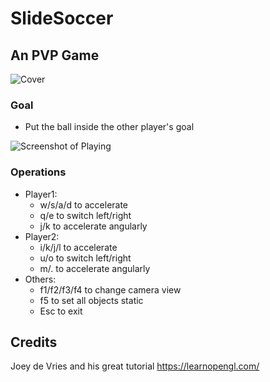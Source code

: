 # SlideSoccer

## An PVP Game
![Cover](https://github.com/StephenNG59/SmashSoccer/blob/master/screenshots/2019-01-14_221117.png "Cover")
### Goal
* Put the ball inside the other player's goal

![Screenshot of Playing](https://github.com/StephenNG59/SmashSoccer/blob/master/screenshots/2019-01-14_230146.png "Screenshot of Playing")
### Operations
* Player1:
  * w/s/a/d to accelerate
  * q/e to switch left/right
  * j/k to accelerate angularly
* Player2:
  * i/k/j/l to accelerate
  * u/o to switch left/right
  * m/. to accelerate angularly
* Others:
  * f1/f2/f3/f4 to change camera view
  * f5 to set all objects static
  * Esc to exit

## Credits
Joey de Vries and his great tutorial https://learnopengl.com/
